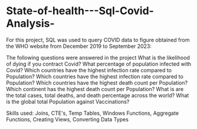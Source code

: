 # State-of-health---Sql-Covid-Analysis-

For this project, SQL was used to query COVID data to figure obtained from the WHO website from December 2019 to September 2023: 

The following questions were answered in the project
	What is the likelihood of dying if you contract Covid?
	What percentage of population infected with Covid?
	Which countries have the highest infection rate compared to Population?
	Which countries have the highest infection rate compared to Population?
	Which countries have the highest death count per Population?
	Which continent has the highest death count per Population?
	What is are the total cases, total deaths, and death percentage across the world?
	What is the global total Population against Vaccinations?

Skills used: Joins, CTE's, Temp Tables, Windows Functions, Aggregate Functions, Creating Views, Converting Data Types
